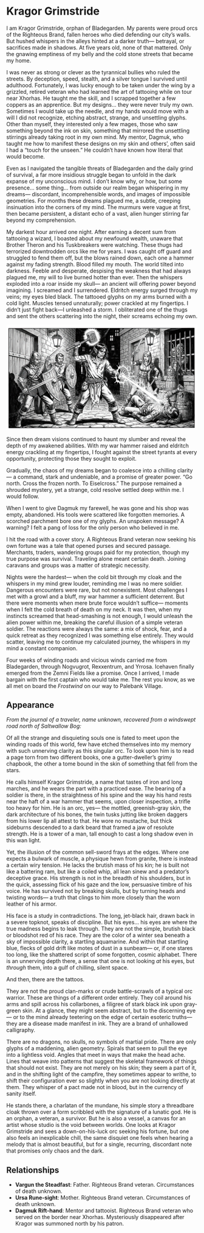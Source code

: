 # Kragor Grimstride

<span class="dropcap">I am Kragor Grimstride, orphan</span>
of Bladegarden.
My parents
were proud orcs of the Righteous Brand,
fallen heroes who died
defending our city’s walls.
But hushed whispers
in the alleys
hinted at a darker truth—
betrayal, or sacrifices made in shadows.
At five years old,
none of that mattered.
Only the gnawing emptiness of my belly
and the cold stone streets
that became my home.

I was never as strong or clever
as the tyrannical bullies
who ruled the streets.
By deception, speed, stealth, and a silver tongue
I survived until adulthood.
Fortunately,
I was lucky enough
to be taken under the wing
by a grizzled, retired veteran
who had learned
the art of tattooing
while on tour near Xhorhas.
He taught me the skill,
and I scrapped together a few coppers
as an apprentice.
But my designs…
they were never truly my own.
Sometimes I would take up the needle,
and my hands would move
with a will I did not recognize,
etching abstract, strange, and unsettling glyphs.
Other than myself,
they interested only a few mages,
those who saw something beyond the ink on skin,
something that mirrored the unsettling stirrings
already taking root in my own mind.
My mentor, Dagmuk,
who taught me
how to manifest these designs
on my skin and others’,
often said I had a “touch for the unseen.”
He couldn’t have known
how literal that would become.

Even as I navigated
the tangible threats of Bladegarden
and the daily grind of survival,
a far more insidious struggle
began to unfold
in the dark expanse of my unconscious mind.
I don’t know why, or how,
but some presence… some thing…
from outside our realm
began whispering in my dreams—
discordant, incomprehensible words,
and images of impossible geometries.
For months these dreams plagued me,
a subtle, creeping insinuation
into the corners of my mind.
The murmurs were vague at first,
then became persistent,
a distant echo
of a vast, alien hunger
stirring far beyond my comprehension.

My darkest hour arrived one night.
After earning a decent sum from tattooing a wizard,
I boasted about my newfound wealth,
unaware that Brother Theron
and his Tuskbreakers were watching.
These thugs had terrorized
downtrodden orcs like me for years.
I was caught off guard
and struggled to fend them off,
but the blows rained down,
each one a hammer against my fading strength.
Blood filled my mouth.
The world tilted into darkness.
Feeble and desperate,
despising the weakness that had always plagued me,
my will to live burned hotter than ever.
Then the whispers
exploded into a roar
inside my skull—
an ancient will offering power beyond imagining.
I screamed and I surrendered.
Eldritch energy surged through my veins;
my eyes bled black.
The tattooed glyphs on my arms
burned with a cold light.
Muscles tensed unnaturally;
power crackled at my fingertips.
I didn’t just fight back—I unleashed a storm.
I obliterated one of the thugs
and sent the others scattering into the night,
their screams echoing my own.

![](kragor-awakens.jpg)

Since then
dream visions continued
to haunt my slumber
and reveal the depth
of my awakened abilities.
With my war hammer raised
and eldritch energy crackling at my fingertips,
I fought against the street tyrants
at every opportunity,
protecting those they sought to exploit.

Gradually, the chaos of my dreams
began to coalesce into a chilling clarity—
a command, stark and undeniable,
and a promise of greater power.
“Go north. Cross the frozen north. To Eiselcross.”
The purpose remained a shrouded mystery,
yet a strange, cold resolve settled deep within me.
I would follow.

When I went to give Dagmuk
my farewell,
he was gone and his shop was empty, abandoned.
His tools were scattered
like forgotten memories.
A scorched parchment bore one of my glyphs.
An unspoken message?
A warning?
I felt a pang of loss
for the only person who believed in me.

I hit the road with a cover story.
A Righteous Brand veteran
now seeking his own fortune
was a tale that opened purses and secured passage.
Merchants, traders, wandering groups
paid for my protection,
though my true purpose
was survival.
Traveling alone meant certain death.
Joining caravans and groups
was a matter of strategic necessity.

Nights were the hardest—
when the cold bit through my cloak
and the whispers in my mind grew louder,
reminding me I was no mere soldier.
Dangerous encounters were rare,
but not nonexistent.
Most challenges
I met with a growl and a bluff,
my war hammer a sufficient deterrent.
But there were moments
when mere brute force wouldn’t suffice—
moments when I felt
the cold breath of death
on my neck.
It was then,
when my instincts screamed
that head-smashing is not enough,
I would unleash the alien power within me,
breaking the careful illusion of a simple veteran soldier.
The reactions were always the same:
a mix of shock, fear, and a quick retreat
as they recognized I was something else entirely.
They would scatter,
leaving me to continue
my calculated journey,
the whispers in my mind
a constant companion.

Four weeks
of winding roads and vicious winds
carried me from
Bladegarden,
through Nogvugrot, Rexxentrum, and Yrrosa.
Icehaven finally emerged from the Zemni Fields
like a promise.
Once I arrived,
I made bargain
with the first captain
who would take me.
The rest you know,
as we all met on board the _Frostwind_
on our way to Palebank Village.

## Appearance

_From the journal of a traveler, name unknown, recovered from a windswept road north of Saltwallow Bog:_

Of all the strange and disquieting souls one is fated to meet upon the winding roads of this world, few have etched themselves into my memory with such unnerving clarity as this singular orc. To look upon him is to read a page torn from two different books, one a gutter-dweller’s grimy chapbook, the other a tome bound in the skin of something that fell from the stars.

He calls himself Kragor Grimstride, a name that tastes of iron and long marches, and he wears the part with a practiced ease. The bearing of a soldier is there, in the straightness of his spine and the way his hand rests near the haft of a war hammer that seems, upon closer inspection, a trifle too heavy for him. He is an orc, yes— the mottled, greenish-gray skin, the dark architecture of his bones, the twin tusks jutting like broken daggers from his lower lip all attest to that.
He wore no mustache, but thick sideburns descended to a dark beard that framed a jaw of resolute strength.
He is a tower of a man, tall enough to cast a long shadow even in this wan light.

Yet, the illusion of the common sell-sword frays at the edges. Where one expects a bulwark of muscle, a physique hewn from granite, there is instead a certain wiry tension. He lacks the brutish mass of his kin; he is built not like a battering ram, but like a coiled whip, all lean sinew and a predator’s deceptive grace. His strength is not in the breadth of his shoulders, but in the quick, assessing flick of his gaze and the low, persuasive timbre of his voice. He has survived not by breaking skulls, but by turning heads and twisting words— a truth that clings to him more closely than the worn leather of his armor.

His face is a study in contradictions. The long, jet-black hair, drawn back in a severe topknot, speaks of discipline. But his eyes... his eyes are where the true madness begins to leak through. They are not the simple, brutish black or bloodshot red of his race. They are the color of a winter sea beneath a sky of impossible clarity, a startling aquamarine. And within that startling blue, flecks of gold drift like motes of dust in a sunbeam— or, if one stares too long, like the shattered script of some forgotten, cosmic alphabet. There is an unnerving depth there, a sense that one is not looking *at* his eyes, but *through* them, into a gulf of chilling, silent space.

And then, there are the tattoos.

They are not the proud clan-marks or crude battle-scrawls of a typical orc warrior. These are things of a different order entirely. They coil around his arms and spill across his collarbones, a filigree of stark black ink upon gray-green skin. At a glance, they might seem abstract, but to the discerning eye— or to the mind already teetering on the edge of certain esoteric truths— they are a disease made manifest in ink. They are a brand of unhallowed calligraphy.

There are no dragons, no skulls, no symbols of martial pride. There are only glyphs of a maddening, alien geometry. Spirals that seem to pull the eye into a lightless void. Angles that meet in ways that make the head ache. Lines that weave into patterns that suggest the skeletal framework of things that should not exist. They are not merely on his skin; they seem a part of it, and in the shifting light of the campfire, they sometimes appear to writhe, to shift their configuration ever so slightly when you are not looking directly at them. They whisper of a pact made not in blood, but in the currency of sanity itself.

He stands there, a charlatan of the mundane, his simple story a threadbare cloak thrown over a form scribbled with the signature of a lunatic god. He is an orphan, a veteran, a survivor. But he is also a vessel, a canvas for an artist whose studio is the void between worlds. One looks at Kragor Grimstride and sees a down-on-his-luck orc seeking his fortune, but one also feels an inexplicable chill, the same disquiet one feels when hearing a melody that is almost beautiful, but for a single, recurring, discordant note that promises only chaos and the dark.

## Relationships

- **Vargun the Steadfast**: Father. Righteous Brand veteran. Circumstances of death unknown.
- **Ursa Rune-sight**: Mother. Righteous Brand veteran. Circumstances of death unknown.
- **Dagmuk Rift-hand**: Mentor and tattooist. Righteous Brand veteran who served on the border near Xhorhas. Mysteriously disappeared after Kragor was summoned north by his patron.
